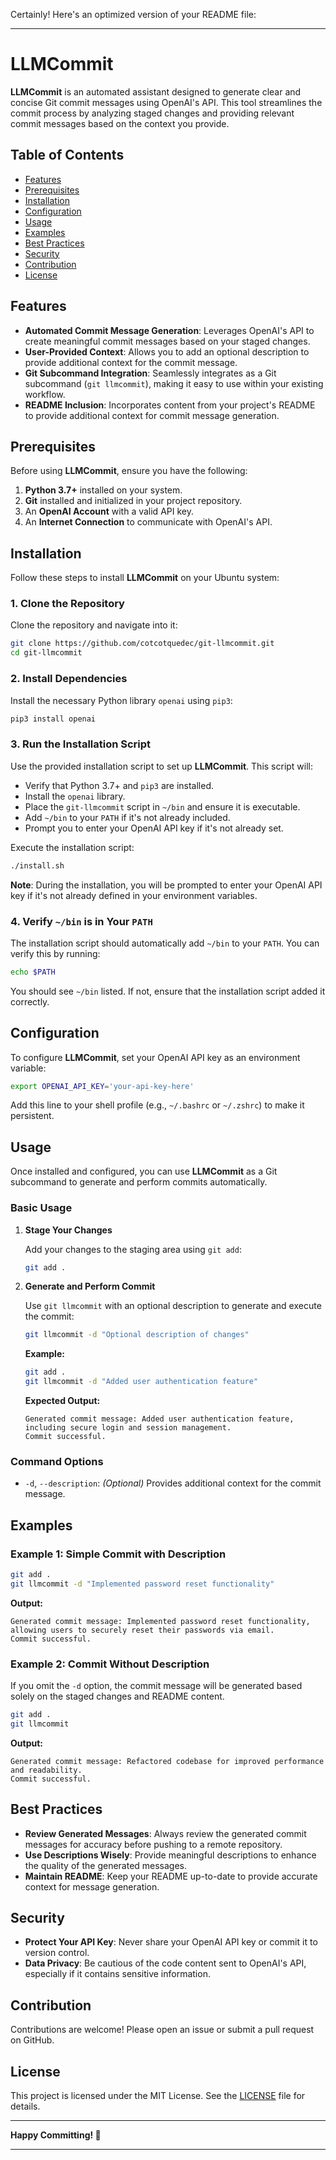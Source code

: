 Certainly! Here's an optimized version of your README file:

---

# LLMCommit

**LLMCommit** is an automated assistant designed to generate clear and concise Git commit messages using OpenAI's API. This tool streamlines the commit process by analyzing staged changes and providing relevant commit messages based on the context you provide.

## Table of Contents

- [Features](#features)
- [Prerequisites](#prerequisites)
- [Installation](#installation)
- [Configuration](#configuration)
- [Usage](#usage)
- [Examples](#examples)
- [Best Practices](#best-practices)
- [Security](#security)
- [Contribution](#contribution)
- [License](#license)

## Features

- **Automated Commit Message Generation**: Leverages OpenAI's API to create meaningful commit messages based on your staged changes.
- **User-Provided Context**: Allows you to add an optional description to provide additional context for the commit message.
- **Git Subcommand Integration**: Seamlessly integrates as a Git subcommand (`git llmcommit`), making it easy to use within your existing workflow.
- **README Inclusion**: Incorporates content from your project's README to provide additional context for commit message generation.

## Prerequisites

Before using **LLMCommit**, ensure you have the following:

1. **Python 3.7+** installed on your system.
2. **Git** installed and initialized in your project repository.
3. An **OpenAI Account** with a valid API key.
4. An **Internet Connection** to communicate with OpenAI's API.

## Installation

Follow these steps to install **LLMCommit** on your Ubuntu system:

### 1. Clone the Repository

Clone the repository and navigate into it:

```bash
git clone https://github.com/cotcotquedec/git-llmcommit.git
cd git-llmcommit
```

### 2. Install Dependencies

Install the necessary Python library `openai` using `pip3`:

```bash
pip3 install openai
```

### 3. Run the Installation Script

Use the provided installation script to set up **LLMCommit**. This script will:

- Verify that Python 3.7+ and `pip3` are installed.
- Install the `openai` library.
- Place the `git-llmcommit` script in `~/bin` and ensure it is executable.
- Add `~/bin` to your `PATH` if it's not already included.
- Prompt you to enter your OpenAI API key if it's not already set.

Execute the installation script:

```bash
./install.sh
```

**Note**: During the installation, you will be prompted to enter your OpenAI API key if it's not already defined in your environment variables.

### 4. Verify `~/bin` is in Your `PATH`

The installation script should automatically add `~/bin` to your `PATH`. You can verify this by running:

```bash
echo $PATH
```

You should see `~/bin` listed. If not, ensure that the installation script added it correctly.

## Configuration

To configure **LLMCommit**, set your OpenAI API key as an environment variable:

```bash
export OPENAI_API_KEY='your-api-key-here'
```

Add this line to your shell profile (e.g., `~/.bashrc` or `~/.zshrc`) to make it persistent.

## Usage

Once installed and configured, you can use **LLMCommit** as a Git subcommand to generate and perform commits automatically.

### Basic Usage

1. **Stage Your Changes**

   Add your changes to the staging area using `git add`:

   ```bash
   git add .
   ```

2. **Generate and Perform Commit**

   Use `git llmcommit` with an optional description to generate and execute the commit:

   ```bash
   git llmcommit -d "Optional description of changes"
   ```

   **Example:**

   ```bash
   git add .
   git llmcommit -d "Added user authentication feature"
   ```

   **Expected Output:**

   ```
   Generated commit message: Added user authentication feature, including secure login and session management.
   Commit successful.
   ```

### Command Options

- `-d`, `--description`: *(Optional)* Provides additional context for the commit message.

## Examples

### Example 1: Simple Commit with Description

```bash
git add .
git llmcommit -d "Implemented password reset functionality"
```

**Output:**

```
Generated commit message: Implemented password reset functionality, allowing users to securely reset their passwords via email.
Commit successful.
```

### Example 2: Commit Without Description

If you omit the `-d` option, the commit message will be generated based solely on the staged changes and README content.

```bash
git add .
git llmcommit
```

**Output:**

```
Generated commit message: Refactored codebase for improved performance and readability.
Commit successful.
```

## Best Practices

- **Review Generated Messages**: Always review the generated commit messages for accuracy before pushing to a remote repository.
- **Use Descriptions Wisely**: Provide meaningful descriptions to enhance the quality of the generated messages.
- **Maintain README**: Keep your README up-to-date to provide accurate context for message generation.

## Security

- **Protect Your API Key**: Never share your OpenAI API key or commit it to version control.
- **Data Privacy**: Be cautious of the code content sent to OpenAI's API, especially if it contains sensitive information.

## Contribution

Contributions are welcome! Please open an issue or submit a pull request on GitHub.

## License

This project is licensed under the MIT License. See the [LICENSE](LICENSE) file for details.

---

**Happy Committing! 🚀**

---